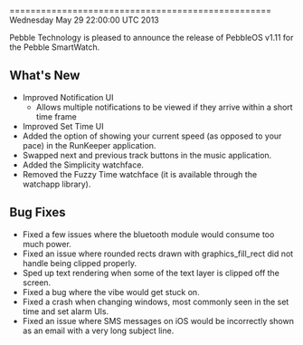 ==================================================
Wednesday May 29 22:00:00 UTC 2013

Pebble Technology is pleased to announce the release of PebbleOS v1.11 for the Pebble SmartWatch.

What's New
----------
* Improved Notification UI
  - Allows multiple notifications to be viewed if they arrive within a short time frame
* Improved Set Time UI
* Added the option of showing your current speed (as opposed to your pace) in the RunKeeper application.
* Swapped next and previous track buttons in the music application.
* Added the Simplicity watchface.
* Removed the Fuzzy Time watchface (it is available through the watchapp library).

Bug Fixes
----------
* Fixed a few issues where the bluetooth module would consume too much power.
* Fixed an issue where rounded rects drawn with graphics_fill_rect did not handle being clipped properly.
* Sped up text rendering when some of the text layer is clipped off the screen.
* Fixed a bug where the vibe would get stuck on.
* Fixed a crash when changing windows, most commonly seen in the set time and set alarm UIs.
* Fixed an issue where SMS messages on iOS would be incorrectly shown as an email with a very long subject line.
